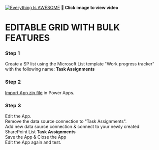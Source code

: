 
[![Everything Is AWESOME](http://img.youtube.com/vi/P6yqIpjmPrs/maxresdefault.jpg)](https://youtu.be/P6yqIpjmPrs "Editable Grid")
**🎥 Click image to view video**

# EDITABLE GRID WITH BULK FEATURES

### Step 1
Create a SP list using the Microsoft List template "Work progress tracker" with the following name: **Task Assignments**

### Step 2
[Import App zip file](https://github.com/rdorrani/PowerApps/blob/master/EditableGrid/PowerAppsGridwithBulkCapabilities_20210921184658.zip) in Power Apps. 

### Step 3
Edit the App.  <br>
Remove the data source connection to "Task Assignments".<br>
Add new data source connection & connect to your newly created SharePoint List **Task Assignments**
<br> Save the App & Close the App
<br> Edit the App again and test.
